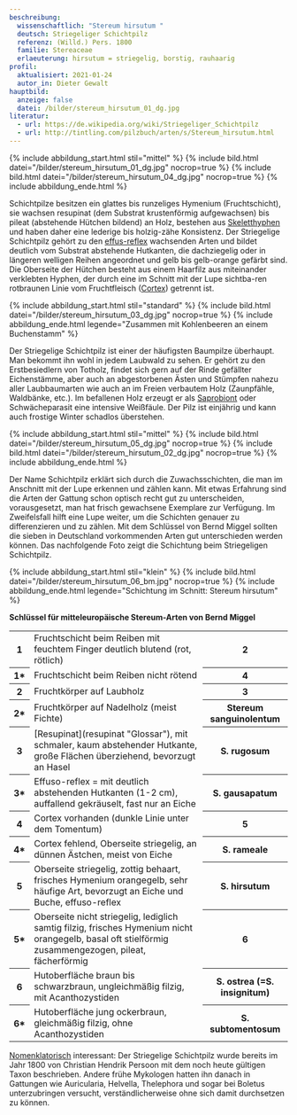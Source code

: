 ```yaml
---
beschreibung:
  wissenschaftlich: "Stereum hirsutum "
  deutsch: Striegeliger Schichtpilz
  referenz: (Willd.) Pers. 1800
  familie: Stereaceae
  erlaeuterung: hirsutum = striegelig, borstig, rauhaarig
profil:
  aktualisiert: 2021-01-24
  autor_in: Dieter Gewalt
hauptbild:
  anzeige: false
  datei: /bilder/stereum_hirsutum_01_dg.jpg
literatur:
  - url: https://de.wikipedia.org/wiki/Striegeliger_Schichtpilz
  - url: http://tintling.com/pilzbuch/arten/s/Stereum_hirsutum.html
---
```

{% include abbildung_start.html stil="mittel" %}
{% include bild.html datei="/bilder/stereum_hirsutum_01_dg.jpg" nocrop=true %}
{% include bild.html datei="/bilder/stereum_hirsutum_04_dg.jpg" nocrop=true %}
{% include abbildung_ende.html %}

Schichtpilze besitzen ein glattes bis runzeliges Hymenium (Fruchtschicht), sie wachsen resupinat (dem Substrat krustenförmig aufgewachsen) bis pileat (abstehende Hütchen bildend) an Holz, bestehen aus [Skeletthyphen](Hyphen "Glossar") und haben daher eine lederige bis holzig-zähe Konsistenz. Der Striegelige Schichtpilz gehört zu den [effus-reflex](effus-reflex "Glossar") wachsenden Arten und bildet deutlich vom Substrat abstehende Hutkanten, die dachziegelig oder in längeren welligen Reihen angeordnet und gelb bis gelb-orange gefärbt sind. Die Oberseite der Hütchen besteht aus einem Haarfilz aus miteinander verklebten Hyphen, der durch eine im Schnitt mit der Lupe sichtba-ren rotbraunen Linie vom Fruchtfleisch ([Cortex](Cortex "Glossar")) getrennt ist.

{% include abbildung_start.html stil="standard" %}
{% include bild.html datei="/bilder/stereum_hirsutum_03_dg.jpg" nocrop=true %}
{% include abbildung_ende.html legende="Zusammen mit Kohlenbeeren an einem Buchenstamm" %}

Der Striegelige Schichtpilz ist einer der häufigsten Baumpilze überhaupt. Man bekommt ihn wohl in jedem Laubwald zu sehen. Er gehört zu den Erstbesiedlern von Totholz, findet sich gern auf der Rinde gefällter Eichenstämme, aber auch an abgestorbenen Ästen und Stümpfen nahezu aller Laubbaumarten wie auch an im Freien verbautem Holz (Zaunpfähle, Waldbänke, etc.). Im befallenen Holz erzeugt er als [Saprobiont](<Saprobiont "Glossar">) oder Schwächeparasit eine intensive Weißfäule. Der Pilz ist einjährig und kann auch frostige Winter schadlos überstehen.

{% include abbildung_start.html stil="mittel" %}
{% include bild.html datei="/bilder/stereum_hirsutum_05_dg.jpg" nocrop=true %}
{% include bild.html datei="/bilder/stereum_hirsutum_02_dg.jpg" nocrop=true %}
{% include abbildung_ende.html %}

Der Name Schichtpilz erklärt sich durch die Zuwachsschichten, die man im Anschnitt mit der Lupe erkennen und zählen kann. Mit etwas Erfahrung sind die Arten der Gattung schon optisch recht gut zu unterscheiden, vorausgesetzt, man hat frisch gewachsene Exemplare zur Verfügung. Im Zweifelsfall hilft eine Lupe weiter, um die Schichten genauer zu differenzieren und zu zählen. Mit dem Schlüssel von Bernd Miggel sollten die sieben in Deutschland vorkommenden Arten gut unterschieden werden können. Das nachfolgende Foto zeigt die Schichtung beim Striegeligen Schichtpilz.

{% include abbildung_start.html stil="klein" %}
{% include bild.html datei="/bilder/stereum_hirsutum_06_bm.jpg" nocrop=true %}
{% include abbildung_ende.html legende="Schichtung im Schnitt: Stereum hirsutum" %}

**Schlüssel für mitteleuropäische Stereum-Arten von Bernd Miggel**

<div class="table-responsive">
<table class="table">
<tr>
  <th>1</th>
  <td>Fruchtschicht beim Reiben mit feuchtem Finger deutlich blutend (rot, rötlich)</td>
  <th><i class="fas fa-arrow-right"></i> 2</th>
</tr>
<tr>
  <th>1*</th>
  <td>Fruchtschicht beim Reiben nicht rötend</td>
  <th>4</th>
</tr>
<tr>
  <th>2</th>
  <td>Fruchtkörper auf Laubholz</td>
  <th>3</th>
</tr>
<tr>
  <th>2*</th>
  <td>Fruchtkörper auf Nadelholz (meist Fichte)</td>
  <th><i class="fas fa-arrow-right"></i> Stereum sanguinolentum</th>
</tr>
<tr>
  <th>3</th>
  <td>[Resupinat](resupinat "Glossar"), mit schmaler, kaum abstehender Hutkante, große Flächen überziehend, bevorzugt an Hasel </td>
  <th>S. rugosum</th>
</tr>
<tr>
<th>3*</th>
<td>Effuso-reflex = mit deutlich abstehenden Hutkanten (1-2 cm), auffallend gekräuselt, fast nur an Eiche</td>
<th><i class="fas fa-arrow-right"></i> S. gausapatum</th>
</tr>
<tr>
<th>4</th>
<td>Cortex vorhanden (dunkle Linie unter dem Tomentum) </td>
<th>5</th>
</tr>
<tr>
<th>4*</th>
<td>Cortex fehlend, Oberseite striegelig, an dünnen Ästchen, meist von Eiche </td>
<th>S. rameale</th>
</tr>
<tr>
<th>5</th>
<td>Oberseite striegelig, zottig behaart, frisches Hymenium orangegelb, sehr häufige Art, bevorzugt an Eiche und Buche, effuso-reflex </td>
<th>S. hirsutum</th>
</tr>
<tr>
<th>5*</th>
<td>Oberseite nicht striegelig, lediglich samtig filzig, frisches Hymenium nicht orangegelb, basal oft stielförmig zusammengezogen, pileat, fächerförmig </td>
<th>6</th>
</tr><tr>
<th>6</th>
<td>Hutoberfläche braun bis schwarzbraun, ungleichmäßig filzig, mit Acanthozystiden </td>
<th>S. ostrea (=S. insignitum)</th>
</tr>
<tr>
<th>6*</th>
<td>Hutoberfläche jung ockerbraun, gleichmäßig filzig, ohne Acanthozystiden </td>
<th>S. subtomentosum</th>
</tr><tr>
</tr>
</table>
</div>

[Nomenklatorisch](Nomenklatur "Glossar") interessant: Der Striegelige Schichtpilz wurde bereits im Jahr 1800 von Christian  Hendrik Persoon mit dem noch heute gültigen Taxon beschrieben. Andere frühe Mykologen hatten ihn danach in Gattungen wie Auricularia, Helvella, Thelephora und sogar bei Boletus unterzubringen versucht, verständlicherweise ohne sich damit durchsetzen zu können.